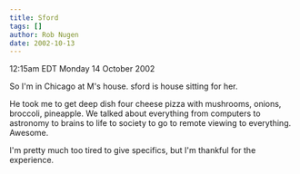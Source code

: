 ```yaml
---
title: Sford
tags: []
author: Rob Nugen
date: 2002-10-13
---
```


<p class=date>12:15am EDT Monday 14 October 2002</p>

<p>So I'm in Chicago at M's house.  sford is house sitting for her.</p>

<p>He took me to get deep dish four cheese pizza with mushrooms,
onions, broccoli, pineapple.  We talked about everything from
computers to astronomy to brains to life to society to go to remote
viewing to everything.  Awesome.</p>

<p>I'm pretty much too tired to give specifics, but I'm thankful for
the experience.</p>

